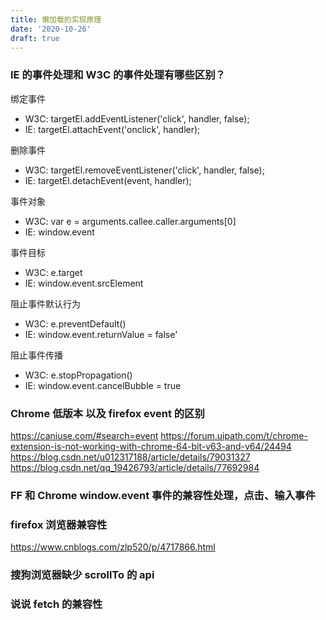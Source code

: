 ```yaml
---
title: 懒加载的实现原理
date: '2020-10-26'
draft: true
---
```


### IE 的事件处理和 W3C 的事件处理有哪些区别？

绑定事件

- W3C: targetEl.addEventListener('click', handler, false);
- IE: targetEl.attachEvent('onclick', handler);

删除事件

- W3C: targetEl.removeEventListener('click', handler, false);
- IE: targetEl.detachEvent(event, handler);

事件对象

- W3C: var e = arguments.callee.caller.arguments[0]
- IE: window.event

事件目标

- W3C: e.target
- IE: window.event.srcElement

阻止事件默认行为

- W3C: e.preventDefault()
- IE: window.event.returnValue = false'

阻止事件传播

- W3C: e.stopPropagation()
- IE: window.event.cancelBubble = true

### Chrome 低版本 以及 firefox event 的区别

https://caniuse.com/#search=event
https://forum.uipath.com/t/chrome-extension-is-not-working-with-chrome-64-bit-v63-and-v64/24494
https://blog.csdn.net/u012317188/article/details/79031327
https://blog.csdn.net/qq_19426793/article/details/77692984

### FF 和 Chrome window.event 事件的兼容性处理，点击、输入事件

### firefox 浏览器兼容性

https://www.cnblogs.com/zlp520/p/4717866.html

### 搜狗浏览器缺少 scrollTo 的 api

### 说说 fetch 的兼容性
